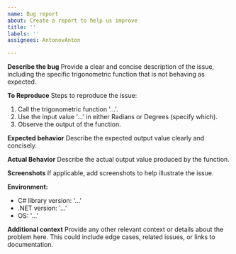 ```yaml
---
name: Bug report
about: Create a report to help us improve
title: ''
labels: ''
assignees: AntonovAnton

---
```


**Describe the bug**
Provide a clear and concise description of the issue, including the specific trigonometric function that is not behaving as expected.

**To Reproduce**
Steps to reproduce the issue:
1. Call the trigonometric function '...'.
2. Use the input value '...' in either Radians or Degrees (specify which).
4. Observe the output of the function.

**Expected behavior**
Describe the expected output value clearly and concisely.

**Actual Behavior**
Describe the actual output value produced by the function.

**Screenshots**
If applicable, add screenshots to help illustrate the issue.

**Environment:**
- C# library version: '...'
- .NET version: '...'
- OS: '...'

**Additional context**
Provide any other relevant context or details about the problem here. This could include edge cases, related issues, or links to documentation.
